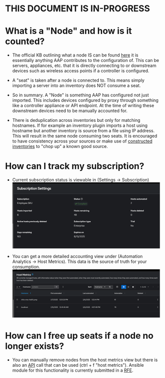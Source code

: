 # THIS DOCUMENT IS IN-PROGRESS

# What is a "Node" and how is it counted?
- The official KB outlining what a node IS can be found [here](https://access.redhat.com/articles/3331481) it is essentially anything AAP contributes to the configuration of. This can be servers, appliances, etc. that it is directly connecting to or downstream devices such as wireless access points if a controller is configured.

- A "seat" is taken after a node is connected to. This means simply importing a server into an inventory does NOT consume a seat.

- So in summary. A "Node" is something AAP has configured not just imported. This includes devices configured by proxy through something like a controller appliance or API endpoint. At the time of writing these downstream devices need to be manually accounted for.

- There is deduplication across inventories but only for matching hostnames. If for example an inventory plugin imports a host using hostname but another inventory is source from a file using IP address. This will result in the same node consuming two seats. It is encouraged to have consistency across your sources or make use of [constructed inventories](https://www.redhat.com/en/blog/how-to-use-the-new-constructed-inventory-feature-in-aap-2.4) to "chop up" a known good source.

# How can I track my subscription?
- Current subscription status is viewable in (Settings -> Subscription)
![image](/Images/sub_hygiene-1.png)

- You can get a more detailed accounting view under (Automation Analytics -> Host Metrics). This data is the source of truth for your consumption.
![image](/Images/sub_hygiene-2.png)

# How can I free up seats if a node no longer exists?
- You can manually remove nodes from the host metrics view but there is also an [API](https://developers.redhat.com/api-catalog/api/ansible-automation-controller) call that can be used (ctrl + f "host metrics"). Ansible module for this functionality is currently submitted in a [RFE](https://issues.redhat.com/browse/AAPRFE-1926).
